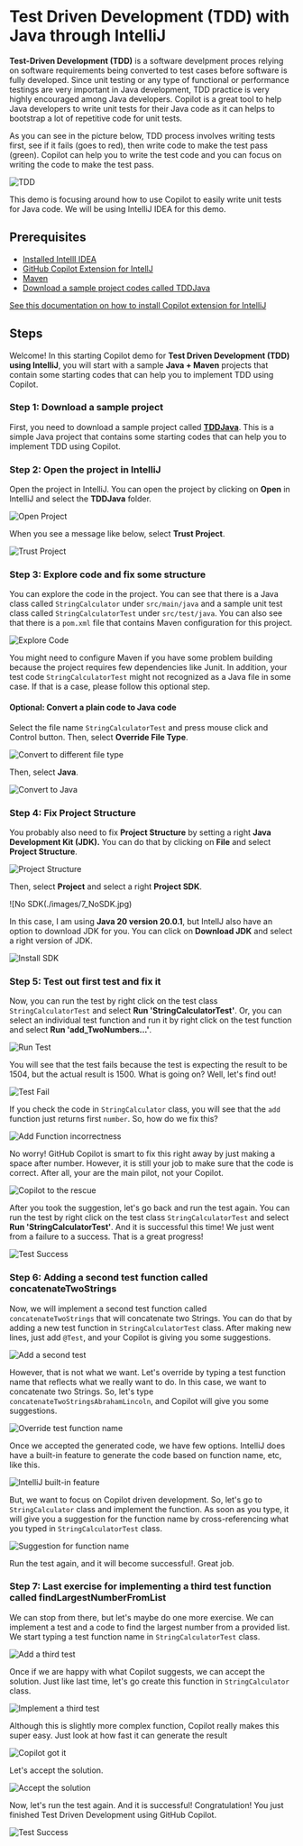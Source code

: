 # Test Driven Development (TDD) with Java through IntelliJ

**Test-Driven Development (TDD)** is a software develpment proces relying on software requirements being converted to test cases before software is fully developed. Since unit testing or any type of functional or performance testings are very important in Java development, TDD practice is very highly encouraged among Java developers. Copilot is a great tool to help Java developers to write unit tests for their Java code as it can helps to bootstrap a lot of repetitive code for unit tests.

As you can see in the picture below, TDD process involves writing tests first, see if it fails (goes to red), then write code to make the test pass (green). Copilot can help you to write the test code and you can focus on writing the code to make the test pass.

![TDD](./images/tdd.jpg)

This demo is focusing around how to use Copilot to easily write unit tests for Java code. We will be using IntelliJ IDEA for this demo.

## Prerequisites

- [Installed IntellI IDEA](https://www.jetbrains.com/idea/download/)
- [GitHub Copilot Extension for IntellJ](https://plugins.jetbrains.com/plugin/17718-github-copilot)
- [Maven](https://maven.apache.org/download.cgi)
- [Download a sample project codes called TDDJava](./TDDJava)

[See this documentation on how to install Copilot extension for IntelliJ](/CopilotExtnsion4IntelliJ)

## Steps

Welcome! In this starting Copilot demo for **Test Driven Development (TDD) using IntelliJ**, you will start with a sample **Java + Maven** projects that contain some starting codes that can help you to implement TDD using Copilot.

### Step 1: Download a sample project

First, you need to download a sample project called [**TDDJava**](./TDDJava). This is a simple Java project that contains some starting codes that can help you to implement TDD using Copilot.

### Step 2: Open the project in IntelliJ

Open the project in IntelliJ. You can open the project by clicking on **Open** in IntelliJ and select the **TDDJava** folder.

![Open Project](./images/1_OpenProject.jpg)

When you see a message like below, select **Trust Project**.

![Trust Project](./images/2_TrustProject.jpg)

### Step 3: Explore code and fix some structure

You can explore the code in the project. You can see that there is a Java class called `StringCalculator` under `src/main/java` and a sample unit test class called `StringCalculatorTest` under `src/test/java`. You can also see that there is a `pom.xml` file that contains Maven configuration for this project.

![Explore Code](./images/3_GeneralProject.jpg)

You might need to configure Maven if you have some problem building because the project requires few dependencies like Junit. In addition, your test code `StringCalculatorTest` might not recognized as a Java file in some case. If that is a case, please follow this optional step.

#### Optional: Convert a plain code to Java code

Select the file name `StringCalculatorTest` and press mouse click and Control button. Then, select **Override File Type**.

![Convert to different file type](./images/4_OverrideFileType1.jpg)

Then, select **Java**.

![Convert to Java](./images/5_OverrideFileType2.jpg)

### Step 4: Fix Project Structure

You probably also need to fix **Project Structure** by setting a right **Java Development Kit (JDK).** You can do that by clicking on **File** and select **Project Structure**.

![Project Structure](./images/6_ProjectStructureGoto.jpg)

Then, select **Project** and select a right **Project SDK**. 

![No SDK(./images/7_NoSDK.jpg)

In this case, I am using **Java 20 version 20.0.1**, but IntellJ also have an option to download JDK for you. You can click on **Download JDK** and select a right version of JDK.

![Install SDK](./images/8_InstallJDK.jpg)

### Step 5: Test out first test and fix it

Now, you can run the test by right click on the test class `StringCalculatorTest` and select **Run 'StringCalculatorTest'**. Or, you can select an individual test function and run it by right click on the test function and select **Run 'add_TwoNumbers...'**.

![Run Test](./images/9_RunTest.jpg)

You will see that the test fails because the test is expecting the result to be 1504, but the actual result is 1500. What is going on? Well, let's find out!

![Test Fail](./images/10_FirstTestWillFail.jpg)

If you check the code in `StringCalculator` class, you will see that the `add` function just returns first `number`. So, how do we fix this?

![Add Function incorrectness](./images/11_NeedToFix.jpg)

No worry! GitHub Copilot is smart to fix this right away by just making a space after number. However, it is still your job to make sure that the code is correct. After all, your are the main pilot, not your Copilot.

![Copilot to the rescue](./images/12_SuggestionCopilot.jpg)

After you took the suggestion, let's go back and run the test again. You can run the test by right click on the test class `StringCalculatorTest` and select **Run 'StringCalculatorTest'**. And it is successful this time! We just went from a failure to a success. That is a great progress!

![Test Success](./images/13_MakeSuccessfulFirst.jpg)

### Step 6: Adding a second test function called concatenateTwoStrings

Now, we will implement a second test function called `concatenateTwoStrings` that will concatenate two Strings. You can do that by adding a new test function in `StringCalculatorTest` class. After making new lines, just add `@Test`, and your Copilot is giving you some suggestions. 

![Add a second test](./images/14_AddSecondTest.jpg)

However, that is not what we want. Let's override by typing a test function name that reflects what we really want to do. In this case, we want to concatenate two Strings. So, let's type `concatenateTwoStringsAbrahamLincoln`, and Copilot will give you some suggestions.

![Override test function name](./images/15_OverrideSecondTest.jpg)

Once we accepted the generated code, we have few options. IntelliJ does have a built-in feature to generate the code based on function name, etc, like this.

![IntelliJ built-in feature](./images/16_IntelliJHasOption.jpg)

But, we want to focus on Copilot driven development. So, let's go to `StringCalculator` class and implement the function. As soon as you type, it will give you a suggestion for the function name by cross-referencing what you typed in `StringCalculatorTest` class.

![Suggestion for function name](./images/17_CopilotAddScondFunction.jpg)

Run the test again, and it will become successful!. Great job.

### Step 7: Last exercise for implementing a third test function called findLargestNumberFromList

We can stop from there, but let's maybe do one more exercise. We can implement a test and a code to find the largest number from a provided list. We start typing a test function name in `StringCalculatorTest` class.

![Add a third test](./images/18_AddThirdTest.jpg)

Once if we are happy with what Copilot suggests, we can accept the solution. Just like last time, let's go create this function in `StringCalculator` class.

![Implement a third test](./images/20_NeedToAddThird.jpg)

Although this is slightly more complex function, Copilot really makes this super easy. Just look at how fast it can generate the result

![Copilot got it](./images/21_AddingThirdFunction.jpg)

Let's accept the solution.

![Accept the solution](./images/22_CompleteThirdFunction.jpg)

Now, let's run the test again. And it is successful! Congratulation! You just finished Test Driven Development using GitHub Copilot.

![Test Success](./images/23_PassThirdTest.jpg)






